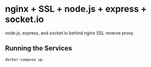 # nginx + SSL + node.js + express + socket.io

node.js, express, and socket.io behind nginx SSL reverse proxy

## Running the Services

```
docker-compose up
```
